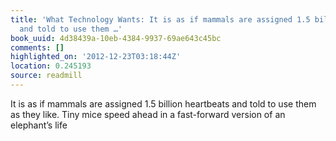 ```yaml
---
title: 'What Technology Wants: It is as if mammals are assigned 1.5 billion heartbeats
  and told to use them …'
book_uuid: 4d38439a-10eb-4384-9937-69ae643c45bc
comments: []
highlighted_on: '2012-12-23T03:18:44Z'
location: 0.245193
source: readmill
---
```


It is as if mammals are assigned 1.5 billion heartbeats and told to use them as they like. Tiny mice speed ahead in a fast-forward version of an elephant’s life